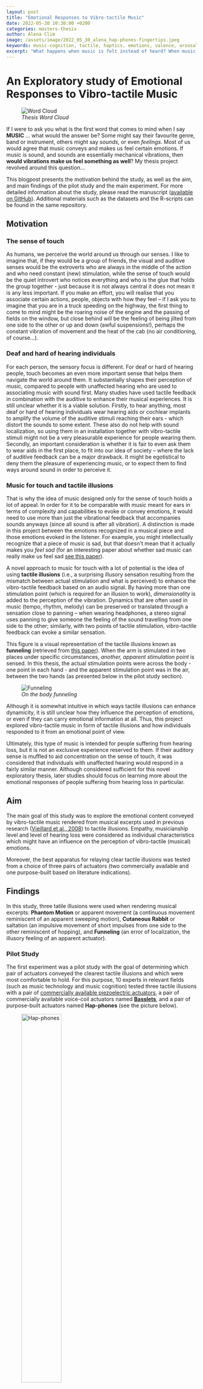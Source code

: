 ```yaml
---
layout: post
title: "Emotional Responses to Vibro-tactile Music"
date: 2022-05-30 10:30:00 +0200
categories: masters-thesis
author: Alena Clim
image: /assets/image/2022_05_30_alena_hap-phones-fingertips.jpeg
keywords: music-cognition, tactile, haptics, emotions, valence, arousal, empathy, emotional-response, tactile-illusions
excerpt: "What happens when music is felt instead of heard? When music is just vibrations... can it still make people feel emotions?"
---
```


# An Exploratory study of Emotional Responses to Vibro-tactile Music

<figure style="float: none">
   <img src="/assets/image/2022_05_30_alena_word_cloud_thesis.png" alt="Word Cloud" title="Word Cloud" width="auto" />
   <figcaption><i>Thesis Word Cloud</i></figcaption>
</figure>

If I were to ask you what is the first word that comes to mind when I say __MUSIC__ ... what would the answer be? Some might say their favourite genre, band or instrument, others might say _sounds_, or even _feelings_. Most of us would agree that music conveys and makes us feel certain emotions. If music is sound, and sounds are essentially mechanical vibrations, then __would vibrations make us feel something as well__? My thesis project revolved around this question...

This blogpost presents the motivation behind the study, as well as the aim, and main findings of the pilot study and the main experiment. For more detailed information about the study, please read the manuscript ([available on GitHub](https://github.com/alenaclim/SMC-thesis-tactile-music)). Additional materials such as the datasets and the R-scripts can be found in the same repository.

## Motivation

### The sense of touch

As humans, we perceive the world around us through our senses. I like to imagine that, if they would be a group of friends, the visual and auditive senses would be the extroverts who are always in the middle of the action and who need constant (new) stimulation, while the sense of touch would be the quiet introvert who notices everything and who is the glue that holds the group together - just because it is not always central it does not mean it is any less important. If you make an effort, you will realise that you associate certain actions, people, objects with how they feel – if I ask you to imagine that you are in a truck speeding on the highway, the first thing to come to mind might be the roaring noise of the engine and the passing of fields on the window, but close behind will be the feeling of being jilted from one side to the other or up and down (awful suspensions!), perhaps the constant vibration of movement and the heat of the cab (no air conditioning, of course...). 

### Deaf and hard of hearing individuals

For each person, the sensory focus is different. For deaf or hard of hearing people, touch becomes an even more important sense that helps them navigate the world around them. It substantially shapes their perception of music, compared to people with unaffected hearing who are used to associating music with sound first. Many studies have used tactile feedback in combination with the auditive to enhance their musical experiences. It is still unclear whether it is a viable solution. Firstly, to hear anything, most deaf or hard of hearing individuals wear hearing aids or cochlear implants to amplify the volume of the auditive stimuli reaching their ears - which distort the sounds to some extent. These also do not help with sound localization, so using them in an installation together with vibro-tactile stimuli might not be a very pleasurable experience for people wearing them. Secondly, an important consideration is whether it is fair to even ask them to wear aids in the first place, to fit into our idea of society – where the lack of auditive feedback can be a major drawback. It might be egotistical to deny them the pleasure of experiencing music, or to expect them to find ways around sound in order to perceive it.

### Music for touch and tactile illusions

That is why the idea of music designed only for the sense of touch holds a lot of appeal. In order for it to be comparable with music meant for ears in terms of complexity and capabilities to evoke or convey emotions, it would need to use more than just the vibrational feedback that accompanies sounds anyways (since all sound is after all vibration). A distinction is made in this project between the emotions recognized in a musical piece and those emotions evoked in the listener. For example, you might intellectually recognize that a piece of music is sad, but that doesn't mean that it actually makes you _feel sad_ (for an interesting paper about whether sad music can really make us feel sad [see this paper](https://www.researchgate.net/publication/222711262_Can_Sad_Music_Really_Make_You_Sad_Indirect_Measures_of_Affective_States_Induced_by_Music_and_Autobiographical_Memories)).

A novel approach to music for touch with a lot of potential is the idea of using __tactile illusions__ (i.e., a surprising illusory sensation resulting from the mismatch between actual stimulation and what is perceived) to enhance the vibro-tactile feedback based on an audio signal. By having more than one stimulation point (which is required for an illusion to work), _dimensionality_ is added to the perception of the vibration. Dynamics that are often used in music (tempo, rhythm, melody) can be preserved or translated through a sensation close to panning – when wearing headphones, a stereo signal uses panning to give someone the feeling of the sound travelling from one side to the other; similarly, with two points of tactile stimulation, vibro-tactile feedback can evoke a similar sensation.

This figure is a visual representation of the tactile illusions known as __funneling__ (retrieved from [this paper](https://www.researchgate.net/publication/276102035_Brain_Process_for_Perception_of_the_Out_of_the_Body_Tactile_Illusion_for_Virtual_Object_Interaction)). When the arm is stimulated in two places under specific circumstances, _another, apparent stimulation point_ is sensed. In this thesis, the actual stimulation points were across the body - one point in each hand - and the apparent stimulation point was in the air, between the two hands (as presented below in the pilot study section).

<figure style="float: none">
   <img src="/assets/image/2022_05_30_alena_funneling.jpg" alt="Funneling" title="Funneling" width="auto" />
   <figcaption><i>On the body funneling</i></figcaption>
</figure>

Although it is somewhat intuitive in which ways tactile illusions can enhance dynamicity, it is still unclear how they influence the perception of emotions, or even if they can carry emotional information at all. Thus, this project explored vibro-tactile music in form of tactile illusions and how individuals responded to it from an emotional point of view. 

Ultimately, this type of music is intended for people suffering from hearing loss, but it is not an exclusive experience reserved to them. If their auditory sense is muffled to aid concentration on the sense of touch, it was considered that individuals with unaffected hearing would respond in a fairly similar manner. Although considered sufficient for this novel exploratory thesis, later studies should focus on learning more about the emotional responses of people suffering from hearing loss in particular.

## Aim 

The main goal of this study was to explore the emotional content conveyed by vibro-tactile music rendered from musical excerpts used in previous research ([Vieillard et al., 2008](https://www.researchgate.net/publication/247496910_Happy_sad_scary_and_peaceful_musical_excerpts_for_research_on_emotions)) to tactile illusions. Empathy, musicianship level and level of hearing loss were considered as individual characteristics which might have an influence on the perception of vibro-tactile (musical) emotions.

Moreover, the best apparatus for relaying clear tactile illusions was tested from a choice of three pairs of actuators (two commercially available and one purpose-built based on literature indications).

## Findings


In this study, three tatile illusions were used when rendering musical excerpts: __Phantom Motion__ or apparent movement (a continuous movement reminiscent of an apparent sweeping motion), __Cutaneous Rabbit__ or saltation (an impulsive movement of short impulses from one side to the other reminiscent of hopping), and __Funneling__ (an error of localization, the illusory feeling of an apparent actuator).

### Pilot Study 


The first experiment was a pilot study with the goal of determining which pair of actuators conveyed the clearest tactile illusions and which were most comfortable to hold. For this purpose, 10 experts in relevant fields (such as music technology and music cognition) tested three tactile illusions with a pair of [commercially available piezoelectric actuators](https://www.ti.com/tool/DRV2667EVM-CT), a pair of commercially available voice-coil actuators named [__Basslets__](https://www.kickstarter.com/projects/basslet/the-basslet-a-wearable-subwoofer-for-your-body), and a pair of purpose-built actuators named __Hap-phones__ (see the picture below).

<figure style="float: none">
   <img src="/assets/image/2022_05_30_alenacl_hap-phones.jpeg" alt="Hap-phones" title="Hap-phones" width="50%" />
   <figcaption><i>Hap-phones</i></figcaption>
</figure>

The majority of the experts decided that the __hap-phones__ were the actuators that conveyed the clearest illusions. Therefore, for the main experiment, this was the pair that was used. Participants tested them both strapped around their wrists and held between their fingertips, and found that holding the actuators between fingertips as seen in the image below was best.

<figure style="float: none">
   <img src="/assets/image/2022_05_30_alena_hap-phones-fingertips.jpeg" alt="Hap-phones between fingertips" title="Hap-phones between fingertips" width="50%" />
   <figcaption><i>Hap-phones held between fingertips</i></figcaption>
</figure>

### Main Experiment


The goal of the main experiment was to determine the emotional responses that individuals have to vibro-tactile music. Eight excerpts were rendered to tactile illusions from [Vieillard and collegues (2008)](https://www.researchgate.net/publication/247496910_Happy_sad_scary_and_peaceful_musical_excerpts_for_research_on_emotions) (2 happy, 2 sad, 2 scary and 2 peaceful), and were presented in a random order. Following each excerpt, participants answered questions about the emotions they recognized in theexcerpt and the emotions they felt. This was all structured as a questionnaire, and at the end they answered 14 questions as part of the Interpersonal Reactivity Index - used to measure their empathy level (specifically, their fantasy and empathic concern). After completing the questionnaire, they were asked if they experienced any sort of associations during the vibro-tactile music.

In total, 55 individuals participanted. Only 5 suffered from different levels of hearing loss - and 52% of all were musicians. 

Of all participants, 75% experienced musical associations (e.g., EDM, musique concrete, soundtracks), imaginative associations (e.g., memories or life situations like dancing in a night club, skipping down the road, being at the sea side), or both. With one exception, all deaf or hard of hearing participants experienced both types of associations. Musicians experienced more musical associations than non-musicians. Interestingly, music-loving non-musicians experienced more associations overall.

The most important finding is that __yes, music as tactile illusions can make people feel emotions__. In almost all cases, the excerpts were considered happy or peaceful, and participants rarely felt sadness or scariness. This suggests that the experience of feeling vibro-tactile music is pleasant overall, which is in line with participants' feedback. Some even said that it feels like a "massage for the fingertips". Another interesting finding is that, instead of fine grained emotions, participants felt broaded emotions such as “liveliness”, “mellowness”, “startlement” or “unease”, which suggests that the lack of melodic information has quite a big impact on conveying emotions. 

## Future work


The most obvious suggestion for future studies is to focus on a deaf or hard of hearing population, and even comparing them to individuals with normal hearing. If we want to create technology for them, we need to know more about the way they perceive the world aroud us. It is also important to have bigger or at least more equal samples, to have reliable results of statistical analysis. 

The findings of this study seem to indicate that __music as tactile illusions__ indeed makes people experience emotions, more research is needed to find a consistent correlation between (type of) illusion and emotion. So far, sweeping, continuous tactile illusions seem to be associated with peacefulness, and impulsive, highly dynamic illusions with liveliness. Looking more into this and designing better experiments will also help and provide support for composing vibro-tactile music from scratch - it would then be easier for composers to know which illusions to use to convey certain emotions. 

Regarding individual characteristics that might influence the perception and recognition of emotions in vibro-tactile music, empahty did not seem to be extremely relevant. Other characteristics should be considered in order to discover more about why and how certain people feel emotions. 

This thesis could be considered as a stepping stone towards more research combining the fields of musical haptics (music technology) and music cognition, specifically regarding the study of emotions in vibro-tactile music.

#### Contact me for any questions and suggestions! 
